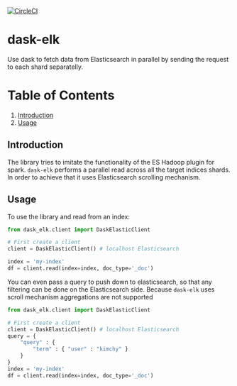 [![CircleCI](https://circleci.com/gh/avlahop/dask-elk/tree/master.svg?style=svg)](https://circleci.com/gh/avlahop/dask-elk/tree/master)

# dask-elk
Use dask to fetch data from Elasticsearch in parallel by sending the request to each shard separatelly. 

# Table of Contents
1. [Introduction](#introduction)
1. [Usage](#usage)








## Introduction <a name='introduction' />
The library tries to imitate the functionality of the ES Hadoop plugin for spark. `dask-elk` performs a parallel read across all the target indices shards.
In order to achieve that it uses Elasticsearch scrolling mechanism. 


## Usage <a name="usage" />
To use the library and read from an index:

```python
from dask_elk.client import DaskElasticClient

# First create a client
client = DaskElasticClient() # localhost Elasticsearch

index = 'my-index'
df = client.read(index=index, doc_type='_doc')
```

You can even pass a query to push down to elasticsearch, so that any filtering can be done on the Elasticsearch side. Because `dask-elk` uses scroll mechanism aggregations are not supported
```python
from dask_elk.client import DaskElasticClient

# First create a client
client = DaskElasticClient() # localhost Elasticsearch
query = {
    "query" : {
        "term" : { "user" : "kimchy" }
    }
}
index = 'my-index'
df = client.read(index=index, doc_type='_doc')
```